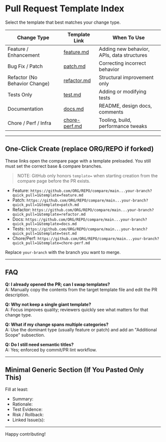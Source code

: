 <!--
PR Template Index
Because GitHub does not provide a native UI selector for multiple templates without query parameters, this index helps you choose the correct specialized template.

Usage:
1. Pick the appropriate template below.
2. Click its link to open a pre-filled PR creation page (replace REPO_OWNER and REPO_NAME if not already substituted by GitHub).
3. If you already opened a PR, you can copy/paste the content manually.

Note: Links rely on the `template=` query parameter which only works when creating a NEW pull request (not editing an existing one).
-->

# Pull Request Template Index
Select the template that best matches your change type.

| Change Type | Template Link | When To Use |
|-------------|---------------|-------------|
| Feature / Enhancement | [feature.md](../../blob/main/.github/PULL_REQUEST_TEMPLATE/feature.md?plain=1) | Adding new behavior, APIs, data structures |
| Bug Fix / Patch | [patch.md](../../blob/main/.github/PULL_REQUEST_TEMPLATE/patch.md?plain=1) | Correcting incorrect behavior |
| Refactor (No Behavior Change) | [refactor.md](../../blob/main/.github/PULL_REQUEST_TEMPLATE/refactor.md?plain=1) | Structural improvement only |
| Tests Only | [test.md](../../blob/main/.github/PULL_REQUEST_TEMPLATE/test.md?plain=1) | Adding or modifying tests |
| Documentation | [docs.md](../../blob/main/.github/PULL_REQUEST_TEMPLATE/docs.md?plain=1) | README, design docs, comments |
| Chore / Perf / Infra | [chore-perf.md](../../blob/main/.github/PULL_REQUEST_TEMPLATE/chore-perf.md?plain=1) | Tooling, build, performance tweaks |

---

## One-Click Create (replace ORG/REPO if forked)
These links open the compare page with a template preloaded. You still must set the correct base & compare branches.

> NOTE: GitHub only honors `template=` when starting creation from the compare page before the PR exists.

- Feature: `https://github.com/ORG/REPO/compare/main...your-branch?quick_pull=1&template=feature.md`
- Patch: `https://github.com/ORG/REPO/compare/main...your-branch?quick_pull=1&template=patch.md`
- Refactor: `https://github.com/ORG/REPO/compare/main...your-branch?quick_pull=1&template=refactor.md`
- Docs: `https://github.com/ORG/REPO/compare/main...your-branch?quick_pull=1&template=docs.md`
- Tests: `https://github.com/ORG/REPO/compare/main...your-branch?quick_pull=1&template=test.md`
- Chore/Perf: `https://github.com/ORG/REPO/compare/main...your-branch?quick_pull=1&template=chore-perf.md`

Replace `your-branch` with the branch you want to merge.

---

## FAQ
**Q: I already opened the PR; can I swap templates?**  
A: Manually copy the contents from the target template file and edit the PR description.

**Q: Why not keep a single giant template?**  
A: Focus improves quality; reviewers quickly see what matters for that change type.

**Q: What if my change spans multiple categories?**  
A: Use the dominant type (usually feature or patch) and add an "Additional Scope" subsection.

**Q: Do I still need semantic titles?**  
A: Yes; enforced by commit/PR lint workflow.

---

## Minimal Generic Section (If You Pasted Only This)
Fill at least:
- Summary:
- Rationale:
- Test Evidence:
- Risk / Rollback:
- Linked Issue(s):

---

Happy contributing!
